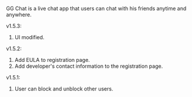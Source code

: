GG Chat is a live chat app that users can chat with his friends anytime and anywhere.

v1.5.3:
1. UI modified.

v1.5.2:
1. Add EULA to registration page.
2. Add developer's contact information to the registration page.

v1.5.1:
1. User can block and unblock other users.



